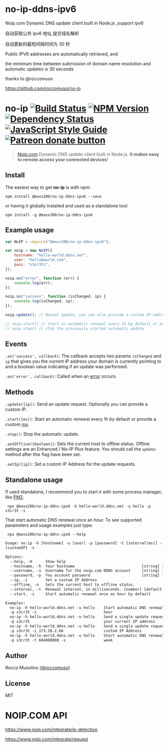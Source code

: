 # no-ip-ddns-ipv6

Noip.com Dynamic DNS update client built in Node.js ,support ipv6

自动获取公共 ipv6 地址,提交域名解析

自动更新的最短间隔时间为 30 秒

Public IPV6 addresses are automatically retrieved, and

the minimum time between submission of domain name resolution and automatic updates is 30 seconds

thanks to @roccomuso

https://github.com/roccomuso/no-ip

# no-ip [![Build Status](https://travis-ci.org/roccomuso/no-ip.svg?branch=master)](https://travis-ci.org/roccomuso/no-ip) [![NPM Version](https://img.shields.io/npm/v/no-ip.svg)](https://www.npmjs.com/package/no-ip) [![Dependency Status](https://david-dm.org/roccomuso/no-ip.png)](https://david-dm.org/roccomuso/no-ip) [![JavaScript Style Guide](https://img.shields.io/badge/code_style-standard-brightgreen.svg)](https://standardjs.com) <span class="badge-patreon"><a href="https://patreon.com/roccomuso" title="Donate to this project using Patreon"><img src="https://img.shields.io/badge/patreon-donate-yellow.svg" alt="Patreon donate button" /></a></span>

> [Noip.com](https://noip.com) Dynamic DNS update client built in Node.js. **It makes easy to remote access your connected devices**!

## Install

The easiest way to get **no-ip** is with npm:

```shell
npm install @masx200/no-ip-ddns-ipv6 --save
```

or having it globally installed and used as a standalone tool:

```shell
npm install -g @masx200/no-ip-ddns-ipv6
```

## Example usage

```javascript
var NoIP = require("@masx200/no-ip-ddns-ipv6");

var noip = new NoIP({
    hostname: "hello-world.ddns.net",
    user: "hello@world.com",
    pass: "s3cr3tz",
});

noip.on("error", function (err) {
    console.log(err);
});

noip.on("success", function (isChanged, ip) {
    console.log(isChanged, ip);
});

noip.update(); // Manual update, you can also provide a custom IP address

// noip.start() // start an automatic renewal every 1h by default or provide a custom ms.
// noip.stop() // stop the previously started automatic update
```

## Events

`.on('success', callback)`: The callback accepts two params `isChanged` and `ip` that gives you the current IP address your domain is currently pointing to and a boolean value indicating if an update was performed.

`.on('error', callback)`: Called when an [error](https://www.noip.com/integrate/response) occurs.

## Methods

`.update([ip])`: Send an update request. Optionally you can provide a custom IP.

`.start([ms])`: Start an automatic renewal every 1h by default or provide a custom [ms](https://github.com/zeit/ms).

`.stop()`: Stop the automatic update.

`.setOffline([boolean])`: Sets the current host to offline status. Offline settings are an Enhanced / No-IP Plus feature. You should call the `update` method after this flag have been set.

`.setIp([ip])`: Set a custom IP Address for the update requests.

## Standalone usage

If used standalone, I recommend you to start it with some process manager, like [PM2](https://github.com/Unitech/pm2).

```shell
 npx @masx200/no-ip-ddns-ipv6 -h hello-world.ddns.net -u hello -p s3cr3t -s
```

That start automatic DNS renewal once an hour.
To see supported parameters and usage examples just type:

```shell
 npx @masx200/no-ip-ddns-ipv6 --help
```

```txt
Usage: no-ip -h [hostname] -u [user] -p [password] -t [interval(ms)] -i
[customIP] -s

Options:
  --help, -H      Show help                                            [boolean]
  --hostname, -h  Your hostname                              [string] [required]
  --username, -u  Username for the noip.com DDNS account     [string] [required]
  --password, -p  You account password                       [string] [required]
  --ip, -i        Set a custom IP Address                               [string]
  --offline, -o   Sets the current host to offline status.             [boolean]
  --interval, -t  Renewal interval, in milliseconds. [number] [default: 3600000]
  --start, -s     Start automatic renewal once an hour by default      [boolean]

Examples:
  no-ip -h hello-world.ddns.net -u hello    Start automatic DNS renewal once an
  -p s3cr3t -s                              hour
  no-ip -h hello-world.ddns.net -u hello    Send a single update request using
  -p s3cr3t                                 your current IP address
  no-ip -h hello-world.ddns.net -u hello    Send a single update request using a
  -p s3cr3t -i 173.26.2.66                  custom IP Address
  no-ip -h hello-world.ddns.net -u hello    Start automatic DNS renewal once a
  -p s3cr3t -t 604800000 -s                 week
```

<!-- # Debug

This module makes use of the node [DEBUG](https://github.com/visionmedia/debug) module.
You can enable it setting the `DEBUG` env var to `no-ip` before the app starts:

    $ DEBUG=no-ip -->

## Author

Rocco Musolino ([@roccomuso](https://twitter.com/roccomuso))

## License

MIT

# NOIP.COM API

https://www.noip.com/integrate/ip-detection

https://www.noip.com/integrate/request
